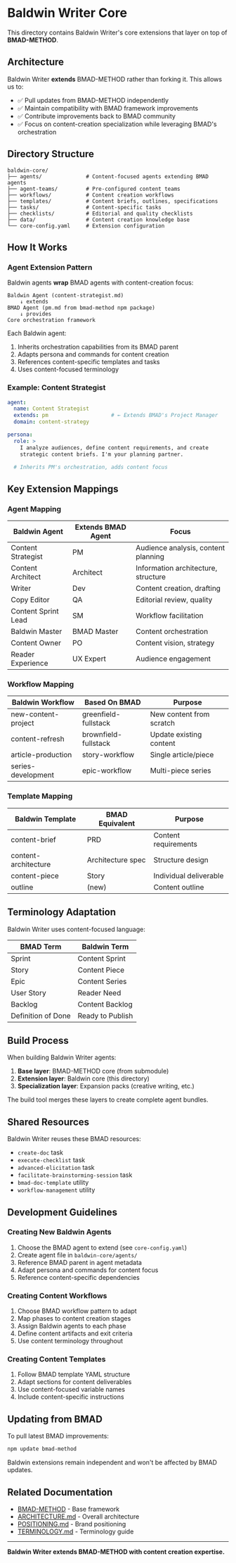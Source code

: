 # Baldwin Writer Core

This directory contains Baldwin Writer's core extensions that layer on top of **BMAD-METHOD**.

## Architecture

Baldwin Writer **extends** BMAD-METHOD rather than forking it. This allows us to:
- ✅ Pull updates from BMAD-METHOD independently
- ✅ Maintain compatibility with BMAD framework improvements
- ✅ Contribute improvements back to BMAD community
- ✅ Focus on content-creation specialization while leveraging BMAD's orchestration

## Directory Structure

```
baldwin-core/
├── agents/              # Content-focused agents extending BMAD agents
├── agent-teams/         # Pre-configured content teams
├── workflows/           # Content creation workflows
├── templates/           # Content briefs, outlines, specifications
├── tasks/               # Content-specific tasks
├── checklists/          # Editorial and quality checklists
├── data/                # Content creation knowledge base
└── core-config.yaml     # Extension configuration
```

## How It Works

### Agent Extension Pattern

Baldwin agents **wrap** BMAD agents with content-creation focus:

```
Baldwin Agent (content-strategist.md)
    ↓ extends
BMAD Agent (pm.md from bmad-method npm package)
    ↓ provides
Core orchestration framework
```

Each Baldwin agent:
1. Inherits orchestration capabilities from its BMAD parent
2. Adapts persona and commands for content creation
3. References content-specific templates and tasks
4. Uses content-focused terminology

### Example: Content Strategist

```yaml
agent:
  name: Content Strategist
  extends: pm                    # ← Extends BMAD's Project Manager
  domain: content-strategy

persona:
  role: >
    I analyze audiences, define content requirements, and create
    strategic content briefs. I'm your planning partner.

  # Inherits PM's orchestration, adds content focus
```

## Key Extension Mappings

### Agent Mapping

| Baldwin Agent | Extends BMAD Agent | Focus |
|--------------|-------------------|-------|
| Content Strategist | PM | Audience analysis, content planning |
| Content Architect | Architect | Information architecture, structure |
| Writer | Dev | Content creation, drafting |
| Copy Editor | QA | Editorial review, quality |
| Content Sprint Lead | SM | Workflow facilitation |
| Baldwin Master | BMAD Master | Content orchestration |
| Content Owner | PO | Content vision, strategy |
| Reader Experience | UX Expert | Audience engagement |

### Workflow Mapping

| Baldwin Workflow | Based On BMAD | Purpose |
|-----------------|---------------|---------|
| new-content-project | greenfield-fullstack | New content from scratch |
| content-refresh | brownfield-fullstack | Update existing content |
| article-production | story-workflow | Single article/piece |
| series-development | epic-workflow | Multi-piece series |

### Template Mapping

| Baldwin Template | BMAD Equivalent | Purpose |
|-----------------|----------------|---------|
| content-brief | PRD | Content requirements |
| content-architecture | Architecture spec | Structure design |
| content-piece | Story | Individual deliverable |
| outline | (new) | Content outline |

## Terminology Adaptation

Baldwin Writer uses content-focused language:

| BMAD Term | Baldwin Term |
|-----------|--------------|
| Sprint | Content Sprint |
| Story | Content Piece |
| Epic | Content Series |
| User Story | Reader Need |
| Backlog | Content Backlog |
| Definition of Done | Ready to Publish |

## Build Process

When building Baldwin Writer agents:

1. **Base layer**: BMAD-METHOD core (from submodule)
2. **Extension layer**: Baldwin core (this directory)
3. **Specialization layer**: Expansion packs (creative writing, etc.)

The build tool merges these layers to create complete agent bundles.

## Shared Resources

Baldwin Writer reuses these BMAD resources:
- `create-doc` task
- `execute-checklist` task
- `advanced-elicitation` task
- `facilitate-brainstorming-session` task
- `bmad-doc-template` utility
- `workflow-management` utility

## Development Guidelines

### Creating New Baldwin Agents

1. Choose the BMAD agent to extend (see `core-config.yaml`)
2. Create agent file in `baldwin-core/agents/`
3. Reference BMAD parent in agent metadata
4. Adapt persona and commands for content focus
5. Reference content-specific dependencies

### Creating Content Workflows

1. Choose BMAD workflow pattern to adapt
2. Map phases to content creation stages
3. Assign Baldwin agents to each phase
4. Define content artifacts and exit criteria
5. Use content terminology throughout

### Creating Content Templates

1. Follow BMAD template YAML structure
2. Adapt sections for content deliverables
3. Use content-focused variable names
4. Include content-specific instructions

## Updating from BMAD

To pull latest BMAD improvements:

```bash
npm update bmad-method
```

Baldwin extensions remain independent and won't be affected by BMAD updates.

## Related Documentation

- [BMAD-METHOD](https://github.com/bmadcode/BMAD-METHOD) - Base framework
- [ARCHITECTURE.md](../docs/ARCHITECTURE.md) - Overall architecture
- [POSITIONING.md](../docs/POSITIONING.md) - Brand positioning
- [TERMINOLOGY.md](../docs/TERMINOLOGY.md) - Terminology guide

---

**Baldwin Writer extends BMAD-METHOD with content creation expertise.**
